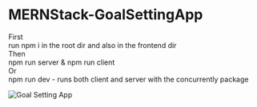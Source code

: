 # MERNStack-GoalSettingApp
<p> First <br>
run npm i in the root dir and also in the frontend dir<br>
Then <br> 
npm run server & npm run client <br>
Or <br> 
npm run dev - runs both client and server with  the concurrently package <p>

![Goal Setting App](https://user-images.githubusercontent.com/98278569/203592669-aebdc050-54ba-4a5d-be65-715e006cbbb2.gif)
